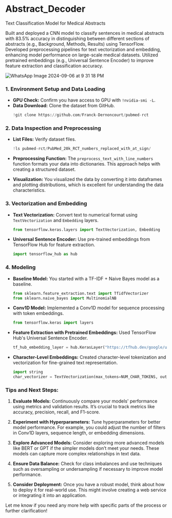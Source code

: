# Abstract_Decoder
Text Classification Model for Medical Abstracts

Built and deployed a CNN model to classify sentences in medical abstracts with 83.5% accuracy  in distinguishing between different sections of abstracts (e.g., Background, Methods, Results) using TensorFlow.
Developed preprocessing pipelines for text vectorization and embedding, enhancing model performance on large-scale medical datasets.
Utilized pretrained embeddings (e.g., Universal Sentence Encoder) to improve feature extraction and classification accuracy.

![WhatsApp Image 2024-09-06 at 9 31 18 PM](https://github.com/user-attachments/assets/5ebd7a4c-61fe-4421-8be8-4dba45a26b02)

### 1. **Environment Setup and Data Loading**

- **GPU Check:** Confirm you have access to GPU with `!nvidia-smi -L`.
- **Data Download:** Clone the dataset from GitHub.
  ```python
  !git clone https://github.com/Franck-Dernoncourt/pubmed-rct
  ```

### 2. **Data Inspection and Preprocessing**

- **List Files:** Verify dataset files.
  ```python
  !ls pubmed-rct/PubMed_20k_RCT_numbers_replaced_with_at_sign/
  ```

- **Preprocessing Function:**
  The `preprocess_text_with_line_numbers` function formats your data into dictionaries. This approach helps with creating a structured dataset.

- **Visualization:** You visualized the data by converting it into dataframes and plotting distributions, which is excellent for understanding the data characteristics.

### 3. **Vectorization and Embedding**

- **Text Vectorization:** Convert text to numerical format using `TextVectorization` and `Embedding` layers.
  ```python
  from tensorflow.keras.layers import TextVectorization, Embedding
  ```

- **Universal Sentence Encoder:** Use pre-trained embeddings from TensorFlow Hub for feature extraction.
  ```python
  import tensorflow_hub as hub
  ```

### 4. **Modeling**

- **Baseline Model:** You started with a TF-IDF + Naive Bayes model as a baseline.
  ```python
  from sklearn.feature_extraction.text import TfidfVectorizer
  from sklearn.naive_bayes import MultinomialNB
  ```

- **Conv1D Model:** Implemented a Conv1D model for sequence processing with token embeddings.
  ```python
  from tensorflow.keras import layers
  ```

- **Feature Extraction with Pretrained Embeddings:** Used TensorFlow Hub's Universal Sentence Encoder.
  ```python
  tf_hub_embedding_layer = hub.KerasLayer("https://tfhub.dev/google/universal-sentence-encoder/4", trainable=False)
  ```

- **Character-Level Embeddings:** Created character-level tokenization and vectorization for fine-grained text representation.
  ```python
  import string
  char_vectorizer = TextVectorization(max_tokens=NUM_CHAR_TOKENS, output_sequence_length=output_seq_char_len)
  ```

### Tips and Next Steps:

1. **Evaluate Models:** Continuously compare your models' performance using metrics and validation results. It’s crucial to track metrics like accuracy, precision, recall, and F1-score.

2. **Experiment with Hyperparameters:** Tune hyperparameters for better model performance. For example, you could adjust the number of filters in Conv1D layers, sequence length, or embedding dimensions.

3. **Explore Advanced Models:** Consider exploring more advanced models like BERT or GPT if the simpler models don’t meet your needs. These models can capture more complex relationships in text data.

4. **Ensure Data Balance:** Check for class imbalances and use techniques such as oversampling or undersampling if necessary to improve model performance.

5. **Consider Deployment:** Once you have a robust model, think about how to deploy it for real-world use. This might involve creating a web service or integrating it into an application.

Let me know if you need any more help with specific parts of the process or further clarification!
